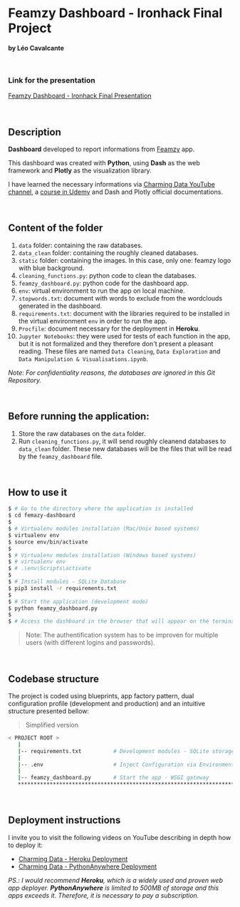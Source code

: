 # Feamzy Dashboard - Ironhack Final Project
**by Léo Cavalcante**

<br />

### Link for the presentation
[Feamzy Dashboard - Ironhack Final Presentation](https://docs.google.com/presentation/d/1moxKOG9S2QKj9dSF_KMBL5XLXZLok555vwe5zfLfFSI/edit?usp=sharing)

<br />

## Description

**Dashboard** developed to report informations from [Feamzy](https://www.feamzy.com/) app.

This dashboard was created with **Python**, using **Dash** as the web framework and **Plotly** as the visualization library.

I have learned the necessary informations via [Charming Data YouTube channel](https://www.youtube.com/channel/UCqBFsuAz41sqWcFjZkqmJqQ), a [course in Udemy](https://www.udemy.com/course/interactive-python-dashboards-with-plotly-and-dash/) and Dash and Plotly official documentations.

<br />

## Content of the folder
1. `data` folder: containing the raw databases.
2. `data_clean` folder: containing the roughly cleaned databases.
3. `static` folder: containing the images. In this case, only one: feamzy logo with blue background.
4. `cleaning_functions.py`: python code to clean the databases.
5. `feamzy_dashboard.py`: python code for the dashboard app.
6. `env`: virtual environment to run the app on local machine.
7. `stopwords.txt`: document with words to exclude from the wordclouds generated in the dashboard.
8. `requirements.txt`: document with the libraries required to be installed in the virtual environment `env` in order to run the app.
8. `Procfile`: document necessary for the deployment in **Heroku**.
9. `Jupyter Notebooks`: they were used for tests of each function in the app, but it is not formalized and they therefore don't present a pleasant reading. These files are named `Data Cleaning`, `Data Exploration` and `Data Manipulation & Visualisations.ipynb`.

<em>Note: For confidentiality reasons, the databases are ignored in this Git Repository. </em>

<br />

## Before running the application:
1. Store the raw databases on the `data` folder.
2. Run `cleaning_functions.py`, it will send roughly cleanend databases to `data_clean` folder. These new databases will be the files that will be read by the `feamzy_dashboard` file.

<br />

## How to use it

```bash
$ # Go to the directory where the application is installed
$ cd femazy-dashboard
$
$ # Virtualenv modules installation (Mac/Unix based systems)
$ virtualenv env
$ source env/bin/activate
$
$ # Virtualenv modules installation (Windows based systems)
$ # virtualenv env
$ # .\env\Scripts\activate
$
$ # Install modules - SQLite Database
$ pip3 install -r requirements.txt
$
$ # Start the application (development mode)
$ python feamzy_dashboard.py
$
$ # Access the dashboard in the browser that will appear on the terminal, usually: http://127.0.0.1:5000/
```

> Note: The authentification system has to be improven for multiple users (with different logins and passwords).

<br />

## Codebase structure

The project is coded using blueprints, app factory pattern, dual configuration profile (development and production) and an intuitive structure presented bellow:

> Simplified version

```bash
< PROJECT ROOT >
   |
   |-- requirements.txt          # Development modules - SQLite storage
   |
   |-- .env                      # Inject Configuration via Environment
   |
   |-- feamzy_dashboard.py       # Start the app - WSGI gateway
   ************************************************************************
```

<br />

## Deployment instructions
I invite you to visit the following videos on YouTube describing in depth how to deploy it:
- [Charming Data - Heroku Deployment](https://www.youtube.com/watch?v=b-M2KQ6_bM4)
- [Charming Data - PythonAnywhere Deployment](https://www.youtube.com/watch?v=b-M2KQ6_bM4)

<em>PS.: I would recommend **Heroku**, which is a widely used and proven web app deployer. **PythonAnywhere** is limited to 500MB of storage and this apps exceeds it. Therefore, it is necessary to pay a subscription. </em>